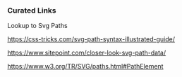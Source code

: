 ### Curated Links

Lookup to Svg Paths

https://css-tricks.com/svg-path-syntax-illustrated-guide/

https://www.sitepoint.com/closer-look-svg-path-data/

https://www.w3.org/TR/SVG/paths.html#PathElement
